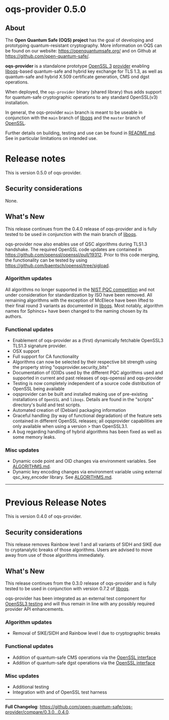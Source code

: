 oqs-provider 0.5.0
==================

About
-----

The **Open Quantum Safe (OQS) project** has the goal of developing and prototyping quantum-resistant cryptography.  More information on OQS can be found on our website: https://openquantumsafe.org/ and on Github at https://github.com/open-quantum-safe/.  

**oqs-provider** is a standalone prototype [OpenSSL 3](https://github.com/openssl/openssl) [provider](https://www.openssl.org/docs/manmaster/man7/provider.html) enabling [liboqs](https://github.com/open-quantum-safe/liboqs)-based quantum-safe and hybrid key exchange for TLS 1.3, as well as quantum-safe and hybrid X.509 certificate generation, CMS ond dgst operations. 

When deployed, the `oqs-provider` binary (shared library) thus adds support for quantum-safe cryptographic operations to any standard OpenSSL(v3) installation.

In general, the oqs-provider `main` branch is meant to be useable in conjunction with the `main` branch of [liboqs](https://github.com/open-quantum-safe/liboqs) and the `master` branch of [OpenSSL](https://github.com/openssl/openssl).

Further details on building, testing and use can be found in [README.md](https://github.com/open-quantum-safe/oqs-provider/blob/main/README.md). See in particular limitations on intended use.

Release notes
=============

This is version 0.5.0 of oqs-provider.

Security considerations
-----------------------

None.

What's New
----------

This release continues from the 0.4.0 release of oqs-provider and is fully tested to be used in conjunction with the main branch of [liboqs](https://github.com/open-quantum-safe/liboqs). 

oqs-provider now also enables use of QSC algorithms during TLS1.3 handshake. The required OpenSSL code updates are contained in https://github.com/openssl/openssl/pull/19312. Prior to this code merging, the functionality can be tested by using https://github.com/baentsch/openssl/tree/sigload.

### Algorithm updates

All algorithms no longer supported in the [NIST PQC competition](https://csrc.nist.gov/projects/post-quantum-cryptography) and not under consideration for standardization by ISO have been removed. All remaining algorithms with the exception of McEliece have been lifted to their final round 3 variants as documented in [liboqs](https://github.com/open-quantum-safe/liboqs/blob/main/RELEASE.md#release-notes). Most notably, algorithm names for Sphincs+ have been changed to the naming chosen by its authors.

### Functional updates

- Enablement of oqs-provider as a (first) dynamically fetchable OpenSSL3 TLS1.3 signature provider.
- OSX support
- Full support for CA functionality
- Algorithms can now be selected by their respective bit strength using the property string "oqsprovider.security_bits"
- Documentation of (O)IDs used by the different PQC algorithms used and supported in current and past releases of oqs-openssl and oqs-provider
- Testing is now completely independent of a source code distribution of OpenSSL being available
- oqsprovider can be built and installed making use of pre-existing installations of `OpenSSL` and `liboqs`. Details are found in the "scripts" directory's build and test scripts.
- Automated creation of (Debian) packaging information
- Graceful handling (by way of functional degradation) of the feature sets contained in different OpenSSL releases; all oqsprovider capabilities are only available when using a version > than OpenSSL3.1.
- A bug regarding handling of hybrid algorithms has been fixed as well as some memory leaks.

### Misc updates

- Dynamic code point and OID changes via environment variables. See [ALGORITHMS.md](ALGORITHMS.md).
- Dynamic key encoding changes via environment variable using external qsc_key_encoder library. See [ALGORITHMS.md](ALGORITHMS.md).

---

Previous Release Notes
======================

This is version 0.4.0 of oqs-provider.

Security considerations
-----------------------

This release removes Rainbow level 1 and all variants of SIDH and SIKE due to cryptanalytic breaks of those algorithms.  Users are advised to move away from use of those algorithms immediately.

What's New
----------

This release continues from the 0.3.0 release of oqs-provider and is fully tested to be used in conjunction with version 0.7.2 of [liboqs](https://github.com/open-quantum-safe/liboqs). 

oqs-provider has been integrated as an external test component for [OpenSSL3 testing](https://github.com/openssl/openssl/blob/master/test/README-external.md#oqsprovider-test-suite) and will thus remain in line with any possibly required provider API enhancements.

### Algorithm updates

- Removal of SIKE/SIDH and Rainbow level I due to cryptographic breaks

### Functional updates

- Addition of quantum-safe CMS operations via the [OpenSSL interface](https://www.openssl.org/docs/man3.0/man1/openssl-cms.html)
- Addition of quantum-safe dgst operations via the [OpenSSL interface](https://www.openssl.org/docs/man3.0/man1/openssl-dgst.html)

### Misc updates

- Additional testing
- Integration with and of OpenSSL test harness

---

**Full Changelog**: https://github.com/open-quantum-safe/oqs-provider/compare/0.3.0...0.4.0.

